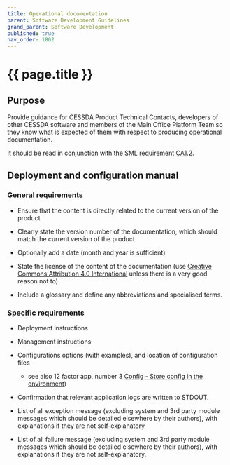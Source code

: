```yaml
---
title: Operational documentation
parent: Software Development Guidelines
grand_parent: Software Development
published: true
nav_order: 1802
---
```

# {{ page.title }}

## Purpose

Provide guidance for CESSDA Product Technical Contacts, developers of other CESSDA software
and members of the Main Office Platform Team so they know what is expected of them
with respect to producing operational documentation.

It should be read in conjunction with the SML requirement
[CA1.2](https://docs.tech.cessda.eu/sml/ca1-documentation.html#ca12-operational-documentation).

## Deployment and configuration manual

### General requirements

- Ensure that the content  is directly related to the current version of the product

- Clearly state the version number of the documentation,
    which should match the current version of the product

- Optionally add a date (month and year is sufficient)

- State the license of the content of the documentation
    (use [Creative Commons Attribution 4.0 International](https://creativecommons.org/licenses/by/4.0/)
    unless there is a very good reason not to)

- Include a glossary and define any abbreviations and specialised terms.

### Specific requirements

- Deployment instructions

- Management instructions

- Configurations options (with examples), and location of configuration files
  - see also 12 factor app, number 3 [Config - Store config in the environment](https://12factor.net/config))

- Confirmation that relevant application logs are written to STDOUT.

- List of all exception message (excluding system and 3rd party module messages
    which should be detailed elsewhere by their authors), with explanations if they are not self-explanatory

- List of all failure message (excluding system and 3rd party module messages
    which should be detailed elsewhere by their authors), with explanations if they are not self-explanatory.
